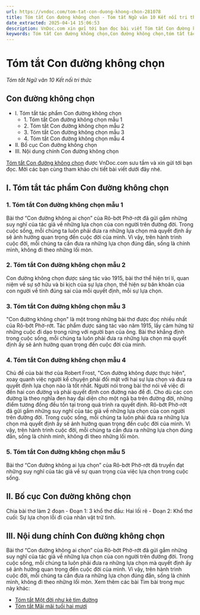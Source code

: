 ```yaml
---
url: https://vndoc.com/tom-tat-con-duong-khong-chon-281078
title: Tóm tắt Con đường không chọn - Tóm tắt Ngữ văn 10 Kết nối tri thức - VnDoc.com
date_extracted: 2025-04-14 15:06:53
description: VnDoc.com xin gửi tới bạn đọc bài viết Tóm tắt Con đường không chọn. Mời bạn đọc cùng tham khảo chi tiết.
keywords: Tóm tắt Con đường không chọn,Con đường không chọn,tóm tắt tác phẩm Con đường không chọn,ngữ văn 10 KNTT,văn 10,tóm tắt ngữ văn 10 kntt
---
```


# Tóm tắt Con đường không chọn
 _Tóm tắt Ngữ văn 10 Kết nối tri thức_
## Con đường không chọn
  * I. Tóm tắt tác phẩm Con đường không chọn
    * 1\. Tóm tắt Con đường không chọn mẫu 1
    * 2\. Tóm tắt Con đường không chọn mẫu 2
    * 3\. Tóm tắt Con đường không chọn mẫu 3
    * 4\. Tóm tắt Con đường không chọn mẫu 4
  * II. Bố cục Con đường không chọn
  * III. Nội dung chính Con đường không chọn

[Tóm tắt Con đường không chọn](<https://vndoc.com/tom-tat-con-duong-khong-chon-281078>) được VnDoc.com sưu tầm và xin gửi tới bạn đọc. Mời các bạn cùng tham khảo chi tiết bài viết dưới đây nhé.
## I. Tóm tắt tác phẩm Con đường không chọn
### 1\. Tóm tắt Con đường không chọn mẫu 1
Bài thơ “Con đường không ai chọn” của Rô-bớt Phờ-rớt đã gửi gắm những suy nghĩ của tác giả về những lựa chọn của con người trên đường đời. Trong cuộc sống, mỗi chúng ta luôn phải đưa ra những lựa chọn mà quyết định ấy sẽ ảnh hưởng quan trọng đến cuộc đời của mình. Vì vậy, trên hành trình cuộc đời, mỗi chúng ta cần đưa ra những lựa chọn đúng đắn, sống là chính mình, không đi theo những lối mòn.
### 2\. Tóm tắt Con đường không chọn mẫu 2
Con đường không chọn được sáng tác vào 1915, bài thơ thể hiện trí lí, quan niệm về sự sở hữu và bi kịch của sự lựa chọn, thể hiện sự băn khoăn của con người về tính đúng sai của mỗi quyết định, mỗi sự lựa chọn.
### 3\. Tóm tắt Con đường không chọn mẫu 3
"Con đường không chọn" là một trong những bài thơ được đọc nhiều nhất của Rô-bớt Phờ-rớt. Tác phẩm được sáng tác vào năm 1915, lấy cảm hứng từ những cuộc đi dạo trong rừng với người bạn của ông. Bài thơ khẳng định trong cuộc sống, mỗi chúng ta luôn phải đưa ra những lựa chọn mà quyết định ấy sẽ ảnh hưởng quan trọng đến cuộc đời của mình.
### 4\. Tóm tắt Con đường không chọn mẫu 4
Chủ đề của bài thơ của Robert Frost, "Con đường không được thực hiện", xoay quanh việc người kể chuyện phải đối mặt với hai sự lựa chọn và đưa ra quyết định lựa chọn nào là tốt nhất. Người nói trong bài thơ nói về việc đi đến hai con đường và phải quyết định con đường nào để đi. Cho dù các con đường là theo nghĩa đen hay đại diện cho một ngã ba trên đường đời, những điểm tương đồng đều tồn tại trong quá trình ra quyết định. Rô-bớt Phờ-rớt đã gửi gắm những suy nghĩ của tác giả về những lựa chọn của con người trên đường đời. Trong cuộc sống, mỗi chúng ta luôn phải đưa ra những lựa chọn mà quyết định ấy sẽ ảnh hưởng quan trọng đến cuộc đời của mình. Vì vậy, trên hành trình cuộc đời, mỗi chúng ta cần đưa ra những lựa chọn đúng đắn, sống là chính mình, không đi theo những lối mòn.
### 5\. Tóm tắt Con đường không chọn mẫu 5
Bài thơ “Con đường không ai lựa chọn” của Rô-bớt Phờ-rớt đã truyền đạt những suy nghĩ của tác giả về sự quan trọng của việc lựa chọn trong cuộc sống.
## II. Bố cục Con đường không chọn
Chia bài thơ làm 2 đoạn
\- Đoạn 1: 3 khổ thơ đầu: Hai lối rẽ
\- Đoạn 2: Khổ thơ cuối: Sự lựa chọn lỗi đi của nhân vật trữ tình.
## III. Nội dung chính Con đường không chọn
Bài thơ “Con đường không ai chọn” của Rô-bớt Phờ-rớt đã gửi gắm những suy nghĩ của tác giả về những lựa chọn của con người trên đường đời. Trong cuộc sống, mỗi chúng ta luôn phải đưa ra những lựa chọn mà quyết định ấy sẽ ảnh hưởng quan trọng đến cuộc đời của mình. Vì vậy, trên hành trình cuộc đời, mỗi chúng ta cần đưa ra những lựa chọn đúng đắn, sống là chính mình, không đi theo những lối mòn.
Xem thêm các bài Tìm bài trong mục này khác:
  * [Tóm tắt Một đời như kẻ tìm đường](</tom-tat-mot-doi-nhu-ke-tim-duong-281083>)
  * [Tóm tắt Mãi mãi tuổi hai mươi](</tom-tat-mai-mai-tuoi-hai-muoi-281088>)

